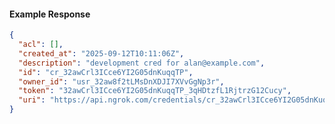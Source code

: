 <!-- Code generated for API Clients. DO NOT EDIT. -->

#### Example Response

```json
{
  "acl": [],
  "created_at": "2025-09-12T10:11:06Z",
  "description": "development cred for alan@example.com",
  "id": "cr_32awCrl3ICce6YI2G05dnKuqqTP",
  "owner_id": "usr_32aw8f2tLMsDnXDJI7XVvGgNp3r",
  "token": "32awCrl3ICce6YI2G05dnKuqqTP_3qHDtzfL1RjtrzG12Cucy",
  "uri": "https://api.ngrok.com/credentials/cr_32awCrl3ICce6YI2G05dnKuqqTP"
}
```
